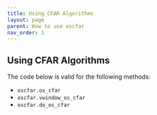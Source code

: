 ```yaml
---
title: Using CFAR Algorithms
layout: page
parent: How to use oscfar
nav_order: 1
---
```


## Using CFAR Algorithms
The code below is valid for the following methods: 
- `oscfar.os_cfar`
- `oscfar.vwindow_os_cfar`
- `oscfar.do_os_cfar`